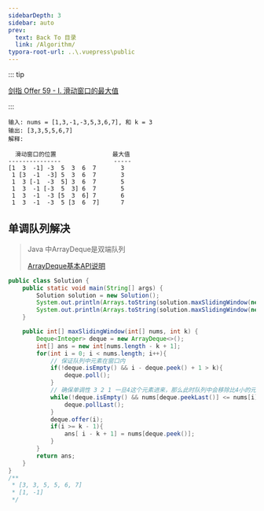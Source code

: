 ```yaml
---
sidebarDepth: 3
sidebar: auto
prev:
  text: Back To 目录
  link: /Algorithm/
typora-root-url: ..\.vuepress\public
---
```


::: tip

[剑指 Offer 59 - I. 滑动窗口的最大值](https://leetcode.cn/problems/hua-dong-chuang-kou-de-zui-da-zhi-lcof/)

:::



```
输入: nums = [1,3,-1,-3,5,3,6,7], 和 k = 3
输出: [3,3,5,5,6,7] 
解释: 

  滑动窗口的位置                最大值
---------------               -----
[1  3  -1] -3  5  3  6  7       3
 1 [3  -1  -3] 5  3  6  7       3
 1  3 [-1  -3  5] 3  6  7       5
 1  3  -1 [-3  5  3] 6  7       5
 1  3  -1  -3 [5  3  6] 7       6
 1  3  -1  -3  5 [3  6  7]      7
```



## 单调队列解决

> Java 中ArrayDeque是双端队列
>
> [ArrayDeque基本API说明](https://www.javatpoint.com/java-deque-arraydeque)

```java
public class Solution {
    public static void main(String[] args) {
        Solution solution = new Solution();
        System.out.println(Arrays.toString(solution.maxSlidingWindow(new int[]{1,3,-1,-3,5,3,6,7},3)));
        System.out.println(Arrays.toString(solution.maxSlidingWindow(new int[]{1,-1},1)));
    }

    public int[] maxSlidingWindow(int[] nums, int k) {
        Deque<Integer> deque = new ArrayDeque<>();
        int[] ans = new int[nums.length - k + 1];
        for(int i = 0; i < nums.length; i++){
            // 保证队列中元素在窗口内
            if(!deque.isEmpty() && i - deque.peek() + 1 > k){
                deque.poll();
            }
            // 确保单调性 3 2 1 一旦4这个元素进来，那么此时队列中会移除比4小的元素，最终队列中只能剩下4
            while(!deque.isEmpty() && nums[deque.peekLast()] <= nums[i]){
                deque.pollLast();
            }
            deque.offer(i);
            if(i >= k - 1){
                ans[ i - k + 1] = nums[deque.peek()];
            }
        }
        return ans;
    }
}
/**
 * [3, 3, 5, 5, 6, 7]
 * [1, -1]
 */
```

